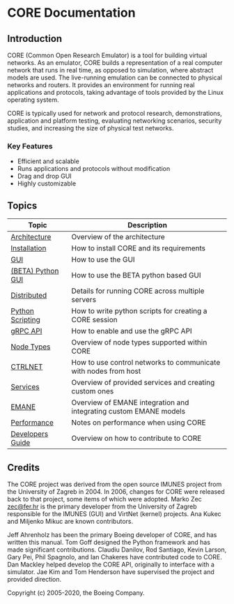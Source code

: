 # CORE Documentation

## Introduction

CORE (Common Open Research Emulator) is a tool for building virtual networks. As an emulator, CORE builds a
representation of a real computer network that runs in real time, as opposed to simulation, where abstract models are
used. The live-running emulation can be connected to physical networks and routers.  It provides an environment for
running real applications and protocols, taking advantage of tools provided by the Linux operating system.

CORE is typically used for network and protocol research, demonstrations, application and platform testing, evaluating
networking scenarios, security studies, and increasing the size of physical test networks.

### Key Features
* Efficient and scalable
* Runs applications and protocols without modification
* Drag and drop GUI
* Highly customizable

## Topics

| Topic | Description|
|-------|------------|
|[Architecture](architecture.md)|Overview of the architecture|
|[Installation](install.md)|How to install CORE and its requirements|
|[GUI](gui.md)|How to use the GUI|
|[(BETA) Python GUI](gui.md)|How to use the BETA python based GUI|
|[Distributed](distributed.md)|Details for running CORE across multiple servers|
|[Python Scripting](scripting.md)|How to write python scripts for creating a CORE session|
|[gRPC API](grpc.md)|How to enable and use the gRPC API|
|[Node Types](nodetypes.md)|Overview of node types supported within CORE|
|[CTRLNET](ctrlnet.md)|How to use control networks to communicate with nodes from host|
|[Services](services.md)|Overview of provided services and creating custom ones|
|[EMANE](emane.md)|Overview of EMANE integration and integrating custom EMANE models|
|[Performance](performance.md)|Notes on performance when using CORE|
|[Developers Guide](devguide.md)|Overview on how to contribute to CORE|

## Credits

The CORE project was derived from the open source IMUNES project from the University of Zagreb in 2004. In 2006,
changes for CORE were released back to that project, some items of which were adopted. Marko Zec <zec@fer.hr> is the
primary developer from the University of Zagreb responsible for the IMUNES (GUI) and VirtNet (kernel) projects. Ana
Kukec and Miljenko Mikuc are known contributors.

Jeff Ahrenholz has been the primary Boeing developer of CORE, and has written this manual. Tom Goff designed the
Python framework and has made significant contributions. Claudiu Danilov, Rod Santiago, Kevin Larson, Gary Pei,
Phil Spagnolo, and Ian Chakeres have contributed code to CORE. Dan Mackley helped develop the CORE API, originally to
interface with a simulator. Jae Kim and Tom Henderson have supervised the project and provided direction.

Copyright (c) 2005-2020, the Boeing Company.
